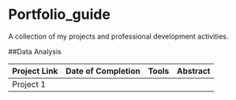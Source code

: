 # Portfolio_guide
A collection of my projects and professional development activities. 

##Data Analysis 

| Project Link | Date of Completion | Tools | Abstract |
| ------------ | ------------------ | ----- | -------- |
| Project 1    |                    |       |          |
